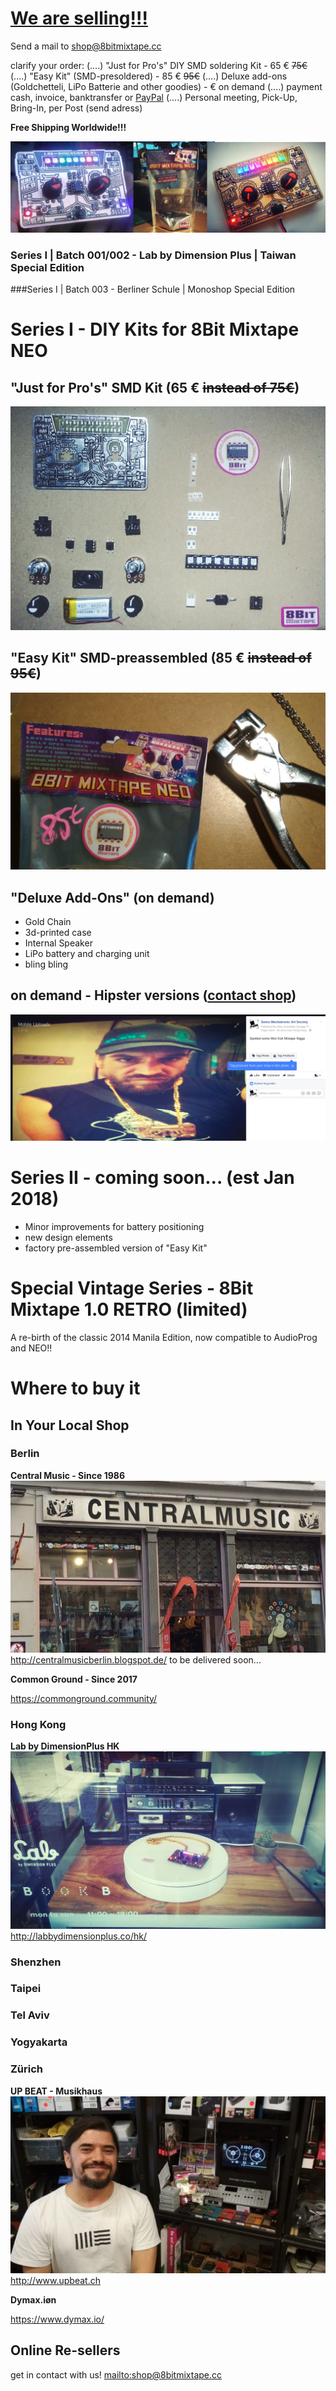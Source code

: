 # [We are selling!!!](mailto:shop@8bitmixtape.cc)

Send a mail to [shop@8bitmixtape.cc](mailto:shop@8bitmixtape.cc)

clarify your order:
(....) "Just for Pro's" DIY SMD soldering Kit - 65 € ~~75€~~
(....) "Easy Kit" (SMD-presoldered) - 85 € ~~95€~~
(....) Deluxe add-ons (Goldchetteli, LiPo Batterie and other goodies) - € on demand
(....) payment cash, invoice, banktransfer or [PayPal](https://www.paypal.me/8bitmixtape)
(....) Personal meeting, Pick-Up, Bring-In, per Post (send adress)

**Free Shipping Worldwide!!!**

![](images/Series1_kits_boards_overview.jpg)

### Series I | Batch 001/002 - Lab by Dimension Plus | Taiwan Special Edition

###Series I | Batch 003 - Berliner Schule | Monoshop Special Edition

# Series I - DIY Kits for 8Bit Mixtape NEO

## "Just for Pro's" SMD Kit (65 € ~~instead of 75€~~)

![](images/HongKong_Workshop/Parts_overview_dimensionplus_style.jpg)

## "Easy Kit" SMD-preassembled (85 € ~~instead of 95€~~)

![](images/Kits_for_shop_theMaking.jpg)

## "Deluxe Add-Ons" (on demand)
* Gold Chain
* 3d-printed case
* Internal Speaker
* LiPo battery and charging unit
* bling bling


## on demand - Hipster versions ([contact shop](mailto:shop@8bitmixtape.cc))

![](images/tag_products_mixtape.png)

# Series II - coming soon... (est Jan 2018)

* Minor improvements for battery positioning
* new design elements
* factory pre-assembled version of "Easy Kit"

# Special Vintage Series - 8Bit Mixtape 1.0 RETRO (limited)

A re-birth of the classic 2014 Manila Edition, now compatible to AudioProg and NEO!!



# Where to buy it

## In Your Local Shop

### Berlin

**Central Music - Since 1986**
![](images/Shop_available_in_Berlin.jpg)
http://centralmusicberlin.blogspot.de/
to be delivered soon...

**Common Ground - Since 2017**

https://commonground.community/

### Hong Kong

**Lab by DimensionPlus HK**
![](images/Shop_available_in_HK.jpg)
http://labbydimensionplus.co/hk/


### Shenzhen



### Taipei



### Tel Aviv


### Yogyakarta


### Zürich

**UP BEAT - Musikhaus**
![](images/Shop_available_in_Zurich.jpg)
http://www.upbeat.ch

**Dymax.iøn**

https://www.dymax.io/


## Online Re-sellers

get in contact with us! [mailto:shop@8bitmixtape.cc](mailto:shop@8bitmixtape.cc)

